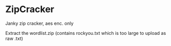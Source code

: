 # ZipCracker
Janky zip cracker, aes enc. only

Extract the wordlist.zip (contains rockyou.txt which is too large to upload as raw .txt)
